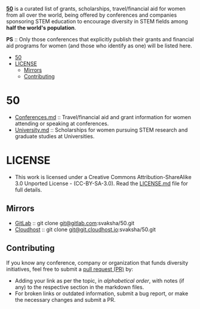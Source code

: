 **[50](http://svaksha.github.io/50)** is a curated list of grants, scholarships, travel/financial aid for women from all over the world, being offered by conferences and companies sponsoring STEM education to encourage diversity in STEM fields among __half the world's population__.

__PS__ :: Only those conferences that explicitly publish their grants and financial aid programs for women (and those who identify as one) will be listed here.  


- [50](#50)
- [LICENSE](#license)
   - [Mirrors](#mirrors)
   - [Contributing](#contributing)


# 50
- [Conferences.md](https://github.com/svaksha/50/blob/master/Conferences.md) :: Travel/financial aid and grant information for women attending or speaking at conferences.
- [University.md](https://github.com/svaksha/50/blob/master/University.md) :: Scholarships for women pursuing STEM research and graduate studies at Universities. 


# LICENSE 
- This work is licensed under a Creative Commons Attribution-ShareAlike 3.0 Unported License - (CC-BY-SA-3.0). Read the [LICENSE.md](https://github.com/svaksha/50/blob/master/LICENSE.md) file for full details.

## Mirrors
- [GitLab](https://gitlab.com/svaksha/50) :: git clone git@gitlab.com:svaksha/50.git 
- [Cloudhost](https://git.cloudhost.io/svaksha/50) :: git clone git@git.cloudhost.io:svaksha/50.git

## Contributing
If you know any conference, company or organization that funds diversity initiatives, feel free to submit a [pull request (PR)](https://github.com/svaksha/50/pulls) by:

- Adding your link as per the topic, in _alphabetical order_, with notes (if any) to the respective section in the markdown files.
- For broken links or outdated information, submit a bug report, or make the necessary changes and submit a PR.

